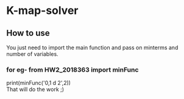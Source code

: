 # K-map-solver
## How to use  
You just need to import the main function and pass on minterms and number of variables.  
### for eg- from HW2_2018363 import minFunc  
print(minFunc('0,1 d 2',2))  
That will do the work ;)
